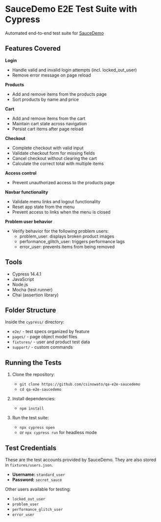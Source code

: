 # SauceDemo E2E Test Suite with Cypress

Automated end-to-end test suite for [SauceDemo](https://www.saucedemo.com/)

## Features Covered

**Login**

- Handle valid and invalid login attempts (incl. locked_out_user)
- Remove error message on page reload

**Products**

- Add and remove items from the products page
- Sort products by name and price

**Cart**

- Add and remove items from the cart
- Maintain cart state across navigation
- Persist cart items after page reload

**Checkout**

- Complete checkout with valid input
- Validate checkout form for missing fields
- Cancel checkout without clearing the cart
- Calculate the correct total with multiple items

**Access control**

- Prevent unauthorized access to the products page

**Navbar functionality**

- Validate menu links and logout functionality
- Reset app state from the menu
- Prevent access to links when the menu is closed

**Problem user behavior**

- Verify behavior for the following problem users:
  - problem_user: displays broken product images
  - performance_glitch_user: triggers performance lags
  - error_user: prevents items from being removed

## Tools

- Cypress 14.4.1
- JavaScript
- Node.js
- Mocha (test runner)
- Chai (assertion library)

## Folder Structure

Inside the `cypress/` directory:

- `e2e/` - test specs organized by feature
- `pages/` - page object model files
- `fixtures/` - user and product test data
- `support/` - custom commands

## Running the Tests

1. Clone the repository:

   - `git clone https://github.com/csinowato/qa-e2e-saucedemo`
   - `cd qa-e2e-saucedemo`

2. Install dependencies:

   - `npm install`

3. Run the test suite:

   - `npx cypress open`
   - or `npx cypress run` for headless mode

## Test Credentials

These are the test accounts provided by SauceDemo.
They are also stored in `fixtures/users.json`.

- **Username:** `standard_user`
- **Password:** `secret_sauce`

Other users available for testing:

- `locked_out_user`
- `problem_user`
- `performance_glitch_user`
- `error_user`
